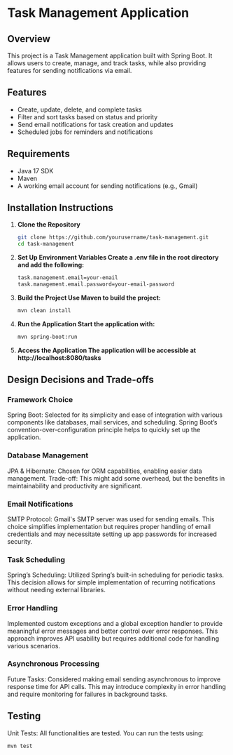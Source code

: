 # Task Management Application

## Overview
This project is a Task Management application built with Spring Boot. It allows users to create, manage, and track tasks, while also providing features for sending notifications via email.

## Features
- Create, update, delete, and complete tasks
- Filter and sort tasks based on status and priority
- Send email notifications for task creation and updates
- Scheduled jobs for reminders and notifications

## Requirements
- Java 17 SDK 
- Maven
- A working email account for sending notifications (e.g., Gmail)

## Installation Instructions

1. **Clone the Repository**
   ```bash
   git clone https://github.com/yourusername/task-management.git
   cd task-management

2. **Set Up Environment Variables Create a .env file in the root directory and add the following:**

    ```bash
    task.management.email=your-email
    task.management.email.password=your-email-password

3. **Build the Project Use Maven to build the project:**

    ```bash
   mvn clean install
   
4. **Run the Application Start the application with:**
    ```bash
    mvn spring-boot:run
   
5. **Access the Application The application will be accessible at http://localhost:8080/tasks**


## Design Decisions and Trade-offs

### Framework Choice
Spring Boot: Selected for its simplicity and ease of integration with various components like databases, mail services, and scheduling. Spring Boot’s convention-over-configuration principle helps to quickly set up the application.
### Database Management
JPA & Hibernate: Chosen for ORM capabilities, enabling easier data management. Trade-off: This might add some overhead, but the benefits in maintainability and productivity are significant.
### Email Notifications
SMTP Protocol: Gmail's SMTP server was used for sending emails. This choice simplifies implementation but requires proper handling of email credentials and may necessitate setting up app passwords for increased security.
### Task Scheduling
Spring’s Scheduling: Utilized Spring’s built-in scheduling for periodic tasks. This decision allows for simple implementation of recurring notifications without needing external libraries.
### Error Handling
Implemented custom exceptions and a global exception handler to provide meaningful error messages and better control over error responses. This approach improves API usability but requires additional code for handling various scenarios.
### Asynchronous Processing
Future Tasks: Considered making email sending asynchronous to improve response time for API calls. This may introduce complexity in error handling and require monitoring for failures in background tasks.

## Testing
Unit Tests: All functionalities are tested. You can run the tests using:
   ```bash
   mvn test